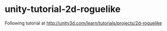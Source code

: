 # unity-tutorial-2d-roguelike
Following tutorial at http://unity3d.com/learn/tutorials/projects/2d-roguelike
